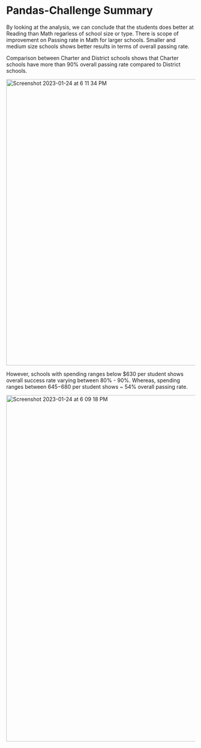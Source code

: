 # Pandas-Challenge Summary

By looking at the analysis, we can conclude that the students does better at Reading than Math regarless of school size or type. There is scope of improvement on Passing rate in Math for larger schools. Smaller and medium size schools shows better results in terms of overall passing rate.


Comparison between Charter and District schools shows that Charter schools have more than 90% overall passing rate compared to District schools. 

<img width="761" alt="Screenshot 2023-01-24 at 6 11 34 PM" src="https://user-images.githubusercontent.com/120361200/214441752-3ba14942-9afb-4796-b671-2ea89a22a341.png">


However, schools with spending ranges below $630 per student shows overall success rate varying between 80% - 90%. Whereas, spending ranges between $645-$680 per student shows ~ 54% overall passing rate.

<img width="921" alt="Screenshot 2023-01-24 at 6 09 18 PM" src="https://user-images.githubusercontent.com/120361200/214441529-afc2e99a-140d-4df4-8dad-3853722a0c5b.png">
